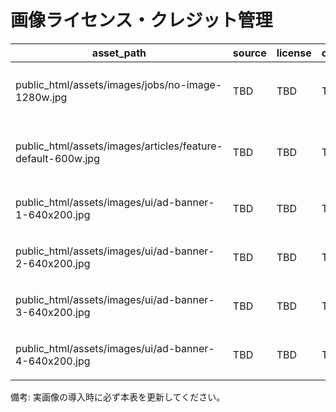 # 画像ライセンス・クレジット管理

| asset_path | source | license | credit_text | url | notes |
|---|---|---|---|---|---|
| public_html/assets/images/jobs/no-image-1280w.jpg | TBD | TBD | TBD | TBD | 置換用 no-image |
| public_html/assets/images/articles/feature-default-600w.jpg | TBD | TBD | TBD | TBD | 特集デフォルト |
| public_html/assets/images/ui/ad-banner-1-640x200.jpg | TBD | TBD | TBD | TBD | 広告バナー1 |
| public_html/assets/images/ui/ad-banner-2-640x200.jpg | TBD | TBD | TBD | TBD | 広告バナー2 |
| public_html/assets/images/ui/ad-banner-3-640x200.jpg | TBD | TBD | TBD | TBD | 広告バナー3 |
| public_html/assets/images/ui/ad-banner-4-640x200.jpg | TBD | TBD | TBD | TBD | 広告バナー4 |

備考: 実画像の導入時に必ず本表を更新してください。
